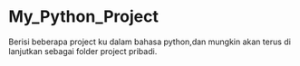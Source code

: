 # My_Python_Project
Berisi beberapa project ku dalam bahasa python,dan mungkin akan terus di lanjutkan sebagai folder project pribadi.
